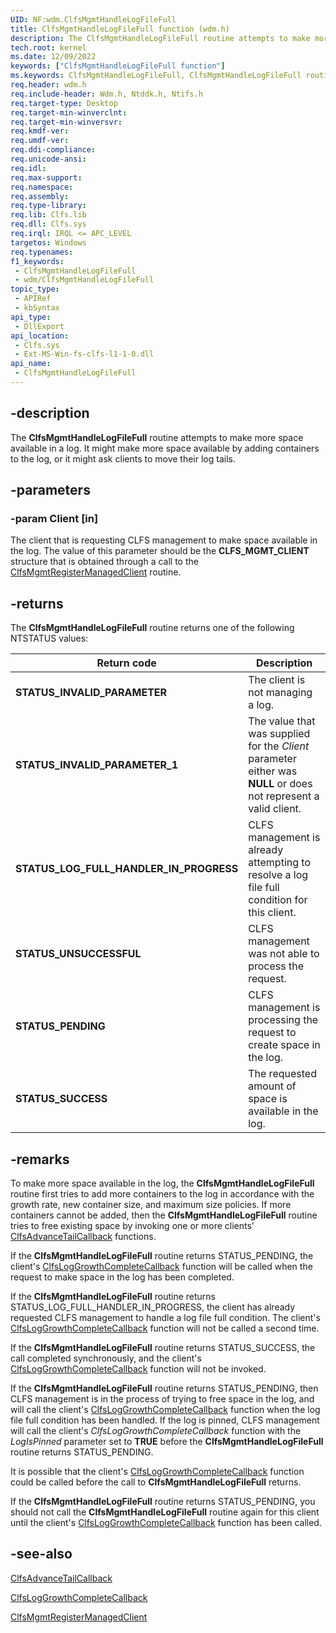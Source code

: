 ```yaml
---
UID: NF:wdm.ClfsMgmtHandleLogFileFull
title: ClfsMgmtHandleLogFileFull function (wdm.h)
description: The ClfsMgmtHandleLogFileFull routine attempts to make more space available in a log. It might make more space available by adding containers to the log, or it might ask clients to move their log tails.
tech.root: kernel
ms.date: 12/09/2022
keywords: ["ClfsMgmtHandleLogFileFull function"]
ms.keywords: ClfsMgmtHandleLogFileFull, ClfsMgmtHandleLogFileFull routine [Kernel-Mode Driver Architecture], Clfs_management_244be38f-f0dc-45db-b0c2-ccdee1290840.xml, kernel.clfsmgmthandlelogfilefull, wdm/ClfsMgmtHandleLogFileFull
req.header: wdm.h
req.include-header: Wdm.h, Ntddk.h, Ntifs.h
req.target-type: Desktop
req.target-min-winverclnt:
req.target-min-winversvr: 
req.kmdf-ver: 
req.umdf-ver: 
req.ddi-compliance: 
req.unicode-ansi: 
req.idl: 
req.max-support: 
req.namespace: 
req.assembly: 
req.type-library: 
req.lib: Clfs.lib
req.dll: Clfs.sys
req.irql: IRQL <= APC_LEVEL
targetos: Windows
req.typenames: 
f1_keywords:
 - ClfsMgmtHandleLogFileFull
 - wdm/ClfsMgmtHandleLogFileFull
topic_type:
 - APIRef
 - kbSyntax
api_type:
 - DllExport
api_location:
 - Clfs.sys
 - Ext-MS-Win-fs-clfs-l1-1-0.dll
api_name:
 - ClfsMgmtHandleLogFileFull
---
```


## -description

The **ClfsMgmtHandleLogFileFull** routine attempts to make more space available in a log. It might make more space available by adding containers to the log, or it might ask clients to move their log tails.

## -parameters

### -param Client [in]

The client that is requesting CLFS management to make space available in the log. The value of this parameter should be the **CLFS_MGMT_CLIENT** structure that is obtained through a call to the [ClfsMgmtRegisterManagedClient](./nf-wdm-clfsmgmtregistermanagedclient.md) routine.

## -returns

The **ClfsMgmtHandleLogFileFull** routine returns one of the following NTSTATUS values:

| Return code | Description |
|---|---|
| **STATUS_INVALID_PARAMETER** | The client is not managing a log. |
| **STATUS_INVALID_PARAMETER_1** | The value that was supplied for the *Client* parameter either was **NULL** or does not represent a valid client. |
| **STATUS_LOG_FULL_HANDLER_IN_PROGRESS** | CLFS management is already attempting to resolve a log file full condition for this client. |
| **STATUS_UNSUCCESSFUL** | CLFS management was not able to process the request. |
| **STATUS_PENDING** | CLFS management is processing the request to create space in the log. |
| **STATUS_SUCCESS** | The requested amount of space is available in the log. |

## -remarks

To make more space available in the log, the **ClfsMgmtHandleLogFileFull** routine first tries to add more containers to the log in accordance with the growth rate, new container size, and maximum size policies. If more containers cannot be added, then the **ClfsMgmtHandleLogFileFull** routine tries to free existing space by invoking one or more clients' [ClfsAdvanceTailCallback](./nc-wdm-pclfs_client_advance_tail_callback.md) functions.

If the **ClfsMgmtHandleLogFileFull** routine returns STATUS_PENDING, the client's [ClfsLogGrowthCompleteCallback](./nc-wdm-pclfs_client_lff_handler_complete_callback.md) function will be called when the request to make space in the log has been completed.

If the **ClfsMgmtHandleLogFileFull** routine returns STATUS_LOG_FULL_HANDLER_IN_PROGRESS, the client has already requested CLFS management to handle a log file full condition. The client's [ClfsLogGrowthCompleteCallback](./nc-wdm-pclfs_client_lff_handler_complete_callback.md) function will not be called a second time.

If the **ClfsMgmtHandleLogFileFull** routine returns STATUS_SUCCESS, the call completed synchronously, and the client's [ClfsLogGrowthCompleteCallback](./nc-wdm-pclfs_client_lff_handler_complete_callback.md) function will not be invoked.

If the **ClfsMgmtHandleLogFileFull** routine returns STATUS_PENDING, then CLFS management is in the process of trying to free space in the log, and will call the client's [ClfsLogGrowthCompleteCallback](./nc-wdm-pclfs_client_lff_handler_complete_callback.md) function when the log file full condition has been handled. If the log is pinned, CLFS management will call the client's *ClfsLogGrowthCompleteCallback* function with the *LogIsPinned* parameter set to **TRUE** before the **ClfsMgmtHandleLogFileFull** routine returns STATUS_PENDING.

It is possible that the client's [ClfsLogGrowthCompleteCallback](./nc-wdm-pclfs_client_lff_handler_complete_callback.md) function could be called before the call to **ClfsMgmtHandleLogFileFull** returns.

If the **ClfsMgmtHandleLogFileFull** routine returns STATUS_PENDING, you should not call the **ClfsMgmtHandleLogFileFull** routine again for this client until the client's [ClfsLogGrowthCompleteCallback](./nc-wdm-pclfs_client_lff_handler_complete_callback.md) function has been called.

## -see-also

[ClfsAdvanceTailCallback](./nc-wdm-pclfs_client_advance_tail_callback.md)

[ClfsLogGrowthCompleteCallback](./nc-wdm-pclfs_client_lff_handler_complete_callback.md)

[ClfsMgmtRegisterManagedClient](./nf-wdm-clfsmgmtregistermanagedclient.md)
